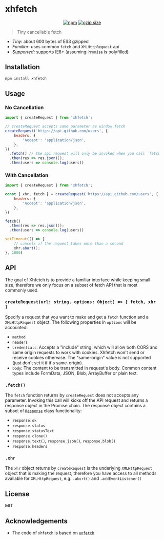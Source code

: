 # xhfetch

<div align="center">

<a href="https://www.npmjs.org/package/xhfetch"><img src="https://img.shields.io/npm/v/xhfetch.svg?style=flat" alt="npm"></a>
<a href="https://unpkg.com/xhfetch/polyfill"><img src="https://img.badgesize.io/https://unpkg.com/xhfetch/dist/xhfetch.cjs.production.min.js?compression=gzip" alt="gzip size"></a>

</div>

> Tiny cancellable fetch

- _Tiny_: about 600 bytes of ES3 gzipped
- _Familiar_: uses common `fetch` and `XMLHttpRequest` api
- _Supported_: supports IE8+ (assuming `Promise` is polyfilled)

## Installation

```bash
npm install xhfetch
```

## Usage

### No Cancellation

```js
import { createRequest } from 'xhfetch';

// createRequest accepts same parameter as window.fetch
createRequest('https://api.github.com/users', {
    headers: {
        'Accept': 'application/json',
    },
})
  .fetch() // the api request will only be invoked when you call `fetch`
  .then(res => res.json());
  .then(users => console.log(users))
```

### With Cancellation

```js
import { createRequest } from 'xhfetch';

const { xhr, fetch } = createRequest('https://api.github.com/users', {
    headers: {
        'Accept': 'application/json',
    },
})

fetch()
  .then(res => res.json());
  .then(users => console.log(users))

setTimeout(() => {
    // cancels if the request takes more than a second
    xhr.abort();
}, 1000)
```

## API

The goal of Xhfetch is to provide a familiar interface while keeping small size, therefore we only focus on a subset of fetch API that is most commonly used.

### `createRequest(url: string, options: Object) => { fetch, xhr }`

Specify a request that you want to make and get a `fetch` function and a `XMLHttpRequest` object. The following properties in `options` will be accounted:

- `method`
- `headers`
- `credentials`: Accepts a "include" string, which will allow both CORS and same origin requests to work with cookies. Xhfetch won't send or receive cookies otherwise. The "same-origin" value is not supported (just don't set it if it's same-origin).
- `body`: The content to be transmitted in request's body. Common content types include FormData, JSON, Blob, ArrayBuffer or plain text.

### `.fetch()`

The `fetch` function returns by `createRequest` does not accepts any parameter. Invoking this call will kicks off the API request and returns a response object in the Promise chain. The response object contains a subset of [`Response`][response] class functionality:

- `response.ok`
- `response.status`
- `response.statusText`
- `response.clone()`
- `response.text()`, `response.json()`, `response.blob()`
- `response.headers`

### `.xhr`

The `xhr` object returns by `createRequest` is the underlying `XMLHttpRequest` object that is making the request, therefore you have access to all methods available for `XMLHttpRequest`, e.g. `.abort()` and `.addEventListener()`

## License

MIT

## Acknowledgements

- The code of `xhfetch` is based on [`unfetch`][unfetch].

[response]: https://fetch.spec.whatwg.org/#response-class
[unfetch]: https://github.com/developit/unfetch
